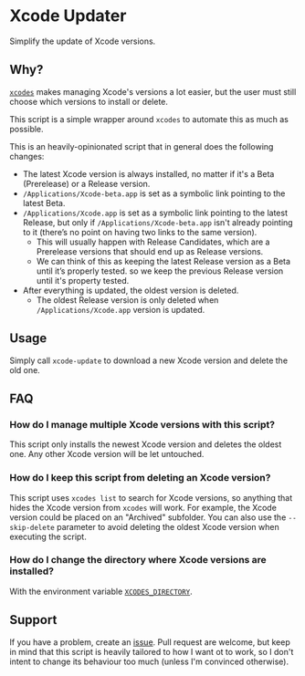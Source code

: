 # Xcode Updater

Simplify the update of Xcode versions.

## Why?

[`xcodes`](https://github.com/RobotsAndPencils/xcodes) makes managing Xcode's versions a lot easier, but the user must still choose which versions to install or delete.

This script is a simple wrapper around `xcodes` to automate this as much as possible.

This is an heavily-opinionated script that in general does the following changes:

- The latest Xcode version is always installed, no matter if it's a Beta (Prerelease) or a Release version.
- `/Applications/Xcode-beta.app` is set as a symbolic link pointing to the latest Beta.
- `/Applications/Xcode.app` is set as a symbolic link pointing to the latest Release, but only if `/Applications/Xcode-beta.app` isn't already pointing to it (there’s no point on having two links to the same version).
   - This will usually happen with Release Candidates, which are a Prerelease versions that should end up as Release versions.   
   - We can think of this as keeping the latest Release version as a Beta until it’s properly tested. so we keep the previous Release version until it's property tested.
- After everything is updated, the oldest version is deleted.
   - The oldest Release version is only deleted when `/Applications/Xcode.app` version is updated.

## Usage

Simply call `xcode-update` to download a new Xcode version and delete the old one.

## FAQ

### How do I manage multiple Xcode versions with this script?

This script only installs the newest Xcode version and deletes the oldest one. Any other Xcode version will be let untouched.

### How do I keep this script from deleting an Xcode version?

This script uses `xcodes list` to search for Xcode versions, so anything that hides the Xcode version from `xcodes` will work. For example, the Xcode version could be placed on an "Archived" subfolder. You can also use the `--skip-delete` parameter to avoid deleting the oldest Xcode version when executing the script. 

### How do I change the directory where Xcode versions are installed?

With the environment variable [`XCODES_DIRECTORY`](https://github.com/RobotsAndPencils/xcodes/pull/126).

## Support

If you have a problem, create an [issue][1]. Pull request are welcome, but keep in mind that this script is heavily tailored to how I want ot to work, so I don't intent to change its behaviour too much (unless I'm convinced otherwise).

[1]:	https://github.com/juanjonol/Xcode-Updater/issues
